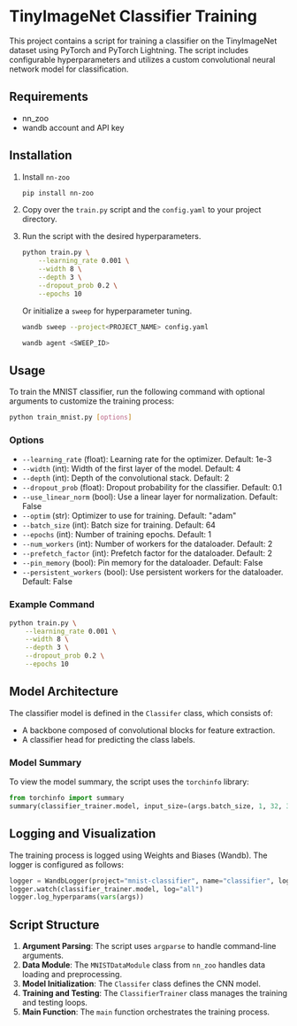 # TinyImageNet Classifier Training

This project contains a script for training a classifier on the TinyImageNet dataset using PyTorch and PyTorch Lightning. The script includes configurable hyperparameters and utilizes a custom convolutional neural network model for classification.

## Requirements

- nn_zoo
- wandb account and API key

## Installation

1. Install `nn-zoo`

    ```sh
    pip install nn-zoo
    ```

2. Copy over the `train.py` script and the `config.yaml` to your project directory.

3. Run the script with the desired hyperparameters.

    ```sh
    python train.py \
        --learning_rate 0.001 \
        --width 8 \
        --depth 3 \
        --dropout_prob 0.2 \
        --epochs 10
    ```

    Or initialize a `sweep` for hyperparameter tuning.

    ```sh
    wandb sweep --project<PROJECT_NAME> config.yaml
    ```

    ```sh
    wandb agent <SWEEP_ID>
    ```

## Usage

To train the MNIST classifier, run the following command with optional arguments to customize the training process:

```sh
python train_mnist.py [options]
```

### Options

- `--learning_rate` (float): Learning rate for the optimizer. Default: 1e-3
- `--width` (int): Width of the first layer of the model. Default: 4
- `--depth` (int): Depth of the convolutional stack. Default: 2
- `--dropout_prob` (float): Dropout probability for the classifier. Default: 0.1
- `--use_linear_norm` (bool): Use a linear layer for normalization. Default: False
- `--optim` (str): Optimizer to use for training. Default: "adam"
- `--batch_size` (int): Batch size for training. Default: 64
- `--epochs` (int): Number of training epochs. Default: 1
- `--num_workers` (int): Number of workers for the dataloader. Default: 2
- `--prefetch_factor` (int): Prefetch factor for the dataloader. Default: 2
- `--pin_memory` (bool): Pin memory for the dataloader. Default: False
- `--persistent_workers` (bool): Use persistent workers for the dataloader. Default: False

### Example Command

```sh
python train.py \
    --learning_rate 0.001 \
    --width 8 \
    --depth 3 \
    --dropout_prob 0.2 \
    --epochs 10
```

## Model Architecture

The classifier model is defined in the `Classifer` class, which consists of:

- A backbone composed of convolutional blocks for feature extraction.
- A classifier head for predicting the class labels.

### Model Summary

To view the model summary, the script uses the `torchinfo` library:

```python
from torchinfo import summary
summary(classifier_trainer.model, input_size=(args.batch_size, 1, 32, 32))
```

## Logging and Visualization

The training process is logged using Weights and Biases (Wandb). The logger is configured as follows:

```python
logger = WandbLogger(project="mnist-classifier", name="classifier", log_model=True)
logger.watch(classifier_trainer.model, log="all")
logger.log_hyperparams(vars(args))
```

## Script Structure

1. **Argument Parsing**: The script uses `argparse` to handle command-line arguments.
2. **Data Module**: The `MNISTDataModule` class from `nn_zoo` handles data loading and preprocessing.
3. **Model Initialization**: The `Classifer` class defines the CNN model.
4. **Training and Testing**: The `ClassifierTrainer` class manages the training and testing loops.
5. **Main Function**: The `main` function orchestrates the training process.
